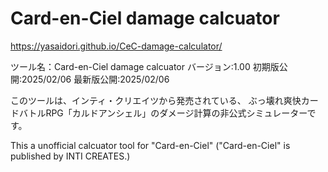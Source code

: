 # Card-en-Ciel damage calcuator

https://yasaidori.github.io/CeC-damage-calculator/

ツール名：Card-en-Ciel damage calcuator
バージョン:1.00
初期版公開:2025/02/06
最新版公開:2025/02/06

このツールは、インティ・クリエイツから発売されている、
ぶっ壊れ爽快カードバトルRPG「カルドアンシェル」のダメージ計算の非公式シミュレーターです。


This a unofficial calcuator tool for "Card-en-Ciel" ("Card-en-Ciel" is published by INTI CREATES.)
